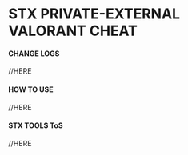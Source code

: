 # STX PRIVATE-EXTERNAL VALORANT CHEAT

#### **CHANGE LOGS**
//HERE

#### **HOW TO USE**
//HERE

#### **STX TOOLS ToS**
//HERE
